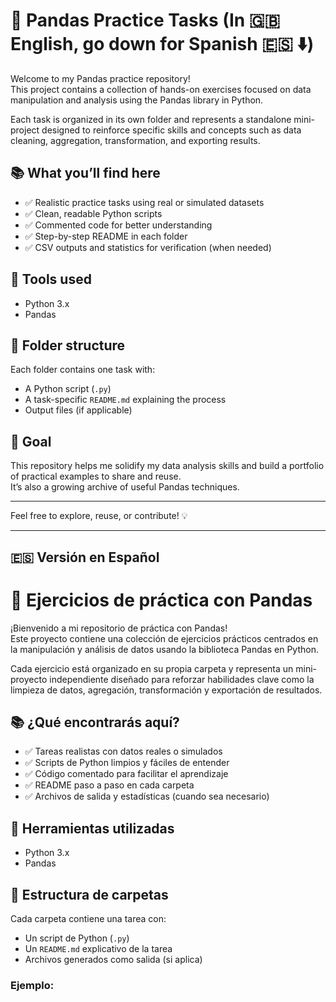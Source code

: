 # 🐼 Pandas Practice Tasks (In 🇬🇧 English, go down for Spanish 🇪🇸 ⬇️)

Welcome to my Pandas practice repository!  
This project contains a collection of hands-on exercises focused on data manipulation and analysis using the Pandas library in Python.

Each task is organized in its own folder and represents a standalone mini-project designed to reinforce specific skills and concepts such as data cleaning, aggregation, transformation, and exporting results.

## 📚 What you’ll find here

- ✅ Realistic practice tasks using real or simulated datasets
- ✅ Clean, readable Python scripts
- ✅ Commented code for better understanding
- ✅ Step-by-step README in each folder
- ✅ CSV outputs and statistics for verification (when needed)

## 🧰 Tools used

- Python 3.x
- Pandas

## 📁 Folder structure

Each folder contains one task with:

- A Python script (`.py`)
- A task-specific `README.md` explaining the process
- Output files (if applicable)


## 📌 Goal

This repository helps me solidify my data analysis skills and build a portfolio of practical examples to share and reuse.  
It’s also a growing archive of useful Pandas techniques.

---

Feel free to explore, reuse, or contribute! 💡

--------

## 🇪🇸 Versión en Español

# 🐼 Ejercicios de práctica con Pandas

¡Bienvenido a mi repositorio de práctica con Pandas!  
Este proyecto contiene una colección de ejercicios prácticos centrados en la manipulación y análisis de datos usando la biblioteca Pandas en Python.

Cada ejercicio está organizado en su propia carpeta y representa un mini-proyecto independiente diseñado para reforzar habilidades clave como la limpieza de datos, agregación, transformación y exportación de resultados.

## 📚 ¿Qué encontrarás aquí?

- ✅ Tareas realistas con datos reales o simulados
- ✅ Scripts de Python limpios y fáciles de entender
- ✅ Código comentado para facilitar el aprendizaje
- ✅ README paso a paso en cada carpeta
- ✅ Archivos de salida y estadísticas (cuando sea necesario)

## 🧰 Herramientas utilizadas

- Python 3.x
- Pandas

## 📁 Estructura de carpetas

Cada carpeta contiene una tarea con:

- Un script de Python (`.py`)
- Un `README.md` explicativo de la tarea
- Archivos generados como salida (si aplica)

### Ejemplo:
